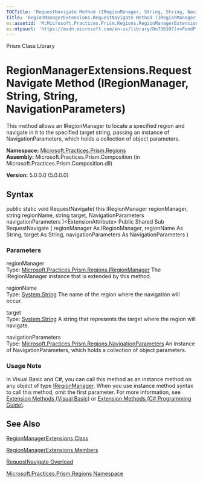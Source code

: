 ```yaml
---
TOCTitle: 'RequestNavigate Method (IRegionManager, String, String, NavigationParameters)'
Title: 'RegionManagerExtensions.RequestNavigate Method (IRegionManager, String, String, NavigationParameters) (Microsoft.Practices.Prism.Regions)'
ms:assetid: 'M:Microsoft.Practices.Prism.Regions.RegionManagerExtensions.RequestNavigate(Microsoft.Practices.Prism.Regions.IRegionManager,System.String,System.String,Microsoft.Practices.Prism.Regions.NavigationParameters)'
ms:mtpsurl: 'https://msdn.microsoft.com/en-us/library/Dn736107(v=PandP.50)'
---
```


Prism Class Library

RegionManagerExtensions.RequestNavigate Method (IRegionManager, String, String, NavigationParameters)
=========================================================================================================

This method allows an IRegionManager to locate a specified region and navigate in it to the specified target string, passing an instance of NavigationParameters, which holds a collection of object parameters.

**Namespace:** [Microsoft.Practices.Prism.Regions](https://msdn.microsoft.com/n:microsoft.practices.prism.regions)
**Assembly:** Microsoft.Practices.Prism.Composition (in Microsoft.Practices.Prism.Composition.dll)

**Version:** 5.0.0.0 (5.0.0.0)

## Syntax


public static void RequestNavigate( this IRegionManager regionManager, string regionName, string target, NavigationParameters navigationParameters )&lt;ExtensionAttribute&gt; Public Shared Sub RequestNavigate ( regionManager As IRegionManager, regionName As String, target As String, navigationParameters As NavigationParameters )

### Parameters

regionManager  
Type: [Microsoft.Practices.Prism.Regions.IRegionManager](https://msdn.microsoft.com/t:microsoft.practices.prism.regions.iregionmanager)
The IRegionManager instance that is extended by this method.

regionName  
Type: [System.String](http://msdn.microsoft.com/en-us/library/s1wwdcbf)
The name of the region where the navigation will occur.

target  
Type: [System.String](http://msdn.microsoft.com/en-us/library/s1wwdcbf)
A string that represents the target where the region will navigate.

navigationParameters  
Type: [Microsoft.Practices.Prism.Regions.NavigationParameters](https://msdn.microsoft.com/t:microsoft.practices.prism.regions.navigationparameters)
An instance of NavigationParameters, which holds a collection of object parameters.

### Usage Note

In Visual Basic and C\#, you can call this method as an instance method on any object of type [IRegionManager](https://msdn.microsoft.com/t:microsoft.practices.prism.regions.iregionmanager). When you use instance method syntax to call this method, omit the first parameter. For more information, see [Extension Methods (Visual Basic)](http://msdn.microsoft.com/en-us/library/bb384936.aspx) or [Extension Methods (C\# Programming Guide)](http://msdn.microsoft.com/en-us/library/bb383977.aspx).

See Also
--------


[RegionManagerExtensions Class](https://msdn.microsoft.com/t:microsoft.practices.prism.regions.regionmanagerextensions)

[RegionManagerExtensions Members](https://msdn.microsoft.com/allmembers.t:microsoft.practices.prism.regions.regionmanagerextensions)

[RequestNavigate Overload](https://msdn.microsoft.com/overload:microsoft.practices.prism.regions.regionmanagerextensions.requestnavigate)

[Microsoft.Practices.Prism.Regions Namespace](https://msdn.microsoft.com/n:microsoft.practices.prism.regions)
